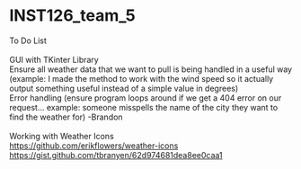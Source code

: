 # INST126_team_5

To Do List<br>
<br>
GUI with TKinter Library <br>
Ensure all weather data that we want to pull is being handled in a useful way (example: I made the method to work with the wind speed so it 
  actually output something useful instead of a simple value in degrees) <br>
Error handling (ensure program loops around if we get a 404 error on our request... example: someone misspells the name of the city they want to find the weather for) -Brandon<br>
<br>
Working with Weather Icons <br>
https://github.com/erikflowers/weather-icons <br>
https://gist.github.com/tbranyen/62d974681dea8ee0caa1 <br>
